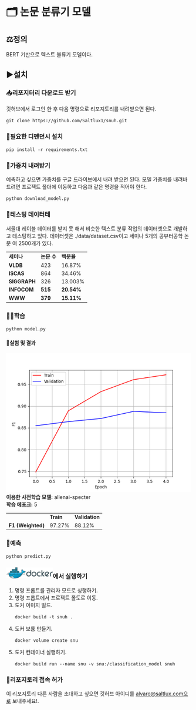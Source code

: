 # 🗂 논문 분류기 모델
## ⚖️정의
BERT 기반으로 텍스트 불류기 모델이다.
## ▶설치
### 📥리포지터리 다운로드 받기
깃허브에서 로그인 한 후 다음 명령으로 리포지토리를 내려받으면 된다.
```
git clone https://github.com/Saltlux1/snuh.git
```
### 📝필요한 디펜던시 설치
```
pip install -r requirements.txt
```
### 📲가중치 내려받기
예측하고 싶으면 가중치를 구글 드라이브에서 내려 받으면 된다. 모델 가중치를 내려바드려면 프로젝트 폴더에 이동하고 다음과 같은 명령을 적어야 한다.
```
python download_model.py
```
### 💽테스팅 데이터테
서울대 레이블 데이터를 받지 못 해서 비슷한 텍스트 분류 작업의 데이터셋으로 개발하고 테스팅하고 있다. 데이터셋은 ./data/dataset.csv이고 세미나 5개의 공뷰터공학 논문 여 2500개가 있다.
<table>
 <tr>
   <td><b>세미나</b></td>
   <td><b>논문 수</b></td>
   <td><b>백분율</b></td>
 </tr>
 <tr>
   <td><b>VLDB</b></td>
   <td>423</td>
   <td>16.87%</td>
 </tr>
 <tr>
   <td><b>ISCAS</b></td>
   <td>864</td>
   <td>34.46%</td>
 </tr>
 <tr>
   <td><b>SIGGRAPH</b></td>
   <td>326</td>
   <td>13.003%</td>
 </tr>
 <tr>
   <td><b>INFOCOM</b></td>
   <td><b>515</b></td>
   <td><b>20.54%</b></td>
 </tr>
 <tr>
   <td><b>WWW</b></td>
   <td><b>379</b></td>
   <td><b>15.11%</b></td>
 </tr>
</table>

### 👩‍💻학습
```
python model.py
```
#### 💉실험 및 결과
<img src="validation.png"></img><br/>
<b>이용한 사전학습 모델:</b> allenai-specter<br/>
<b>학습 에포크:</b> 5
<table>
 <tr>
  <td>
  </td>
  <td>
   <b>Train</b>
  </td>
  <td>
   <b>Validation</b>
  </td>
 </tr>
 <tr>
  <td>
   <b>F1 (Weighted)</b>
  </td>
  <td>
   97.27%
  </td>
  <td>
   88.12%
  </td>
 </tr>
</table>


### 🧧예측
```
python predict.py
```
### <img src="img/docker.png" height="30px"></img>에서 실행하기
<ol type>
 <li>명령 프롭트를 관리자 모드로 싱행하기.</li>
 <li>명령 프롭트에서 프로젝트 폴도로 이동.</li>
 <li>도커 이미지 빌드.</li>
 
 ```
 docker build -t snuh .
 ```
 
 <li>도커 보륨 만들기.</li>
 
 ```
 docker volume create snu
 ```
 
 <li>도커 컨테이너 실행하기.</li>
 
 ```
 docker build run --name snu -v snu:/classification_model snuh
 ```
</ol>


### 🚥리포지토리 접속 허가
이 리포지토리 다른 사람을 초대하고 싶으면 깃허브 아이디를 alvaro@saltlux.com으로 보내주세요!.

